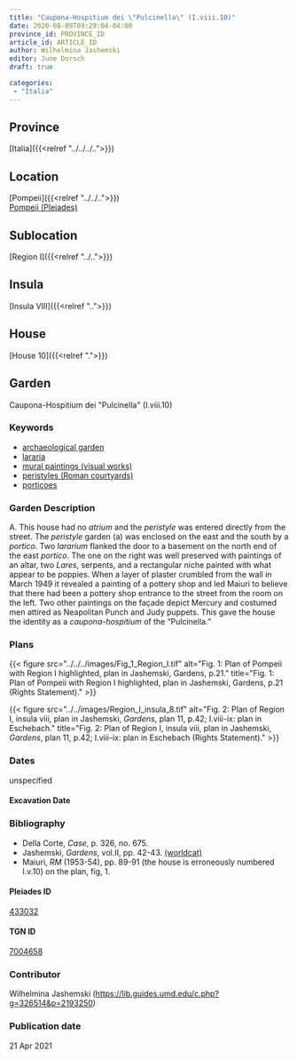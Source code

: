```yaml
---
title: "Caupona-Hospitium dei \"Pulcinella\" (I.viii.10)"
date: 2020-08-09T09:29:04-04:00
province_id: PROVINCE_ID
article_id: ARTICLE_ID
author: Wilhelmina Jashemski
editor: June Dorsch
draft: true

categories:
 - "Italia"
---
```


## Province

[Italia]({{<relref "../../../..">}})

## Location

[Pompeii]({{<relref "../../..">}}) \
[Pompeii (Pleiades)](https://pleiades.stoa.org/places/433032)

## Sublocation

[Region I]({{<relref "../..">}})

<!--### Sublocation Description-->

<!-- DESCRIPTION -->

## Insula

[Insula VIII]({{<relref "..">}})

## House

[House 10]({{<relref ".">}})

## Garden

Caupona-Hospitium dei "Pulcinella" (I.viii.10)

### Keywords

- [archaeological garden](#)
- [lararia](http://vocab.getty.edu/page/aat/300400600)
- [mural paintings (visual works)](http://vocab.getty.edu/page/aat/300033644)
- [peristyles (Roman courtyards)](http://vocab.getty.edu/page/aat/300004029)
- [porticoes](http://vocab.getty.edu/page/aat/300004145)

### Garden Description

A. This house had no *atrium* and the *peristyle* was entered directly from the street. The *peristyle* garden (a) was enclosed on the east and the south by a *portico*. Two *lararium* flanked the door to a basement on the north end of the east *portico*. The one on the right was well preserved with paintings of an altar, two *Lares*, serpents, and a rectangular niche painted with what appear to be poppies. When a layer of plaster crumbled from the wall in March 1949 it revealed a painting of a pottery shop and led Maiuri to believe that there had been a pottery shop entrance to the street from the room on the left. Two other paintings on the façade depict Mercury and costumed men attired as Neapolitan Punch and Judy puppets. This gave the house the identity as a *caupona-hospitium* of the “Pulcinella.”

<!--### Maps-->

<!--
OLD WAY (DO NOT USE)
![alt_text](../../images/image_name.ext)
*CAPTION*

NEW WAY ↓↓↓↓
{{< figure src="../../images/image_name.ext" alt="ALT_TEXT" title="CAPTION" >}}
-->

### Plans

{{< figure src="../../../images/Fig_1_Region_I.tif" alt="Fig. 1: Plan of Pompeii with Region I highlighted, plan in Jashemski, Gardens, p.21." title="Fig. 1: Plan of Pompeii with Region I highlighted, plan in Jashemski, Gardens, p.21 (Rights Statement)." >}}

{{< figure src="../../images/Region_I_insula_8.tif" alt="Fig. 2: Plan of Region I, insula viii, plan in Jashemski, *Gardens*, plan 11, p.42; I.viii-ix: plan in Eschebach." title="Fig. 2: Plan of Region I, insula viii, plan in Jashemski, *Gardens*, plan 11, p.42; I.viii-ix: plan in Eschebach (Rights Statement)." >}}

<!--### Images-->


### Dates

unspecified

#### Excavation Date


### Bibliography

* Della Corte, *Case*, p. 326, no. 675.
* Jashemski, *Gardens*, vol.II, pp. 42-43. [(worldcat)](http://www.worldcat.org/oclc/921816405)
* Maiuri, *RM* (1953-54), pp. 89-91 (the house is erroneously numbered I.v.10) on the plan, fig, 1.

<!--#### Periodo ID-->

<!-- [PERIODO_ID](https://pleiades.stoa.org/places/PLEIADES_ID) -->

#### Pleiades ID

[433032](https://pleiades.stoa.org/places/433032)

#### TGN ID

[7004658](http://vocab.getty.edu/page/tgn/7004658)

### Contributor

Wilhelmina Jashemski (https://lib.guides.umd.edu/c.php?g=326514&p=2193250)

### Publication date


21 Apr 2021

<!--### Related articles-->

<!-- Links to other related articles. Leave blank for now -->